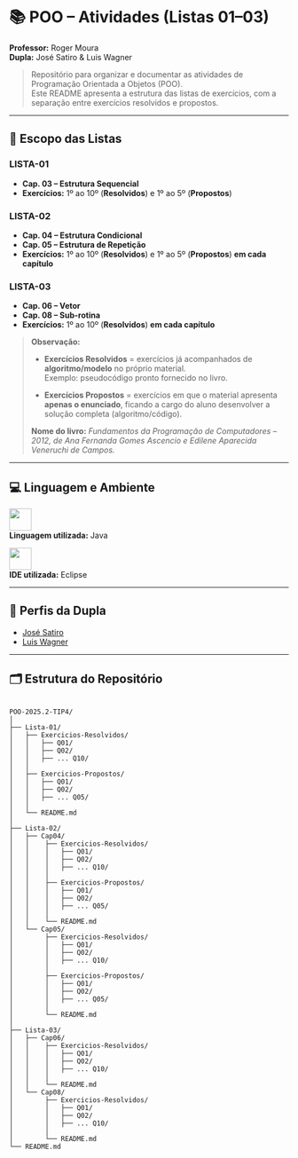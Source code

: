 # 📚 POO – Atividades (Listas 01–03)

**Professor:** Roger Moura  
**Dupla:** José Satiro & Luis Wagner

> Repositório para organizar e documentar as atividades de Programação Orientada a Objetos (POO).  
> Este README apresenta a estrutura das listas de exercícios, com a separação entre exercícios resolvidos e propostos.


---
## 🎯 Escopo das Listas

### LISTA-01
- **Cap. 03 – Estrutura Sequencial**
- **Exercícios:** 1º ao 10º (**Resolvidos**) e 1º ao 5º (**Propostos**)

### LISTA-02
- **Cap. 04 – Estrutura Condicional**
- **Cap. 05 – Estrutura de Repetição**
- **Exercícios:** 1º ao 10º (**Resolvidos**) e 1º ao 5º (**Propostos**) **em cada capítulo**

### LISTA-03
- **Cap. 06 – Vetor**
- **Cap. 08 – Sub-rotina**
- **Exercícios:** 1º ao 10º (**Resolvidos**) **em cada capítulo**

> **Observação:**  
> - **Exercícios Resolvidos** = exercícios já acompanhados de **algoritmo/modelo** no próprio material.  
>   Exemplo: pseudocódigo pronto fornecido no livro.  
>
> - **Exercícios Propostos** = exercícios em que o material apresenta **apenas o enunciado**, ficando a cargo do aluno desenvolver a solução completa (algoritmo/código).  
>
> **Nome do livro:** *Fundamentos da Programação de Computadores – 2012, de Ana Fernanda Gomes Ascencio e Edilene Aparecida Veneruchi de Campos.*

---

## 💻 Linguagem e Ambiente

<p align="left">
  <img src="https://skillicons.dev/icons?i=java" height="40" /><br>
  <strong>Linguagem utilizada:</strong> Java
</p>

<p align="left">
  <img src="https://skillicons.dev/icons?i=eclipse" height="40" /><br>
  <strong>IDE utilizada:</strong> Eclipse
</p>

---

## 🔗 Perfis da Dupla
- [José Satiro](https://github.com/SatiroDev)
- [Luis Wagner](https://github.com/colarin)


---

## 🗂 Estrutura do Repositório

```text

POO-2025.2-TIP4/
│
├── Lista-01/
│   ├── Exercicios-Resolvidos/
│   │   ├── Q01/
│   │   ├── Q02/
│   │   ├── ... Q10/
│   │
│   ├── Exercicios-Propostos/
│   │   ├── Q01/
│   │   ├── Q02/
│   │   ├── ... Q05/
│   │
│   └── README.md
│
├── Lista-02/
│   ├── Cap04/
│   │    ├── Exercicios-Resolvidos/
│   │    │   ├── Q01/
│   │    │   ├── Q02/
│   │    │   ├── ... Q10/
│   │    │
│   │    ├── Exercicios-Propostos/
│   │    │   ├── Q01/
│   │    │   ├── Q02/
│   │    │   ├── ... Q05/
│   │    │
│   │    └── README.md 
│   └── Cap05/
│        ├── Exercicios-Resolvidos/
│        │   ├── Q01/
│        │   ├── Q02/
│        │   ├── ... Q10/
│        │ 
│        ├── Exercicios-Propostos/
│        │   ├── Q01/
│        │   ├── Q02/
│        │   ├── ... Q05/
│        │
│        └── README.md
│
├── Lista-03/
│   ├── Cap06/
│   │    ├── Exercicios-Resolvidos/
│   │    │   ├── Q01/
│   │    │   ├── Q02/
│   │    │   ├── ... Q10/
│   │    │
│   │    └── README.md
│   └── Cap08/
│        ├── Exercicios-Resolvidos/
│        │   ├── Q01/
│        │   ├── Q02/
│        │   ├── ... Q10/
│        │
│        └── README.md
└── README.md
```






